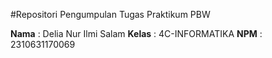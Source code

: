 #Repositori Pengumpulan Tugas Praktikum PBW 

**Nama** : Delia Nur Ilmi Salam
**Kelas** : 4C-INFORMATIKA
**NPM** : 2310631170069
